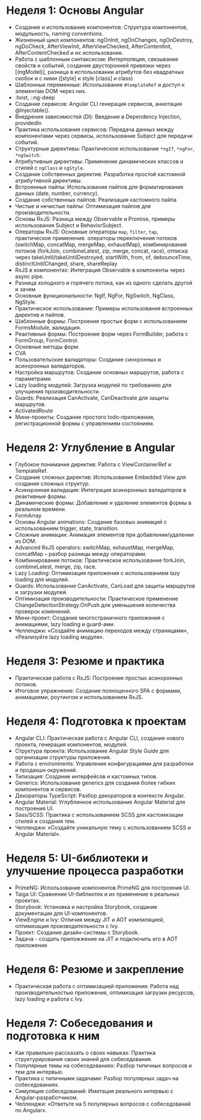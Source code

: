 # Неделя 1: Основы Angular
- Создание и использование компонентов: Структура компонентов, модульность, naming conventions.
- Жизненный цикл компонентов: ngOnInit, ngOnChanges, ngOnDestroy, ngDoCheck, AfterViewInit, AfterViewChecked, AfterContentInit, AfterContentChecked и их использование.
- Работа с шаблонным синтаксисом: Интерполяция, связывание свойств и событий, создание двусторонней привязки через [(ngModel)\], разница в использовании атрибутов без квадратных скобок и с ними (\[style\] и style \[class\] и class)
- Шаблонные переменные: Использование `#templateRef` и доступ к элементам DOM через них.
- :host, ::ng-deep
- Создание сервисов: Angular CLI генерация сервисов, аннотация @Injectable().
- Внедрение зависимостей (DI): Введение в Dependency Injection, providedIn
- Практика использования сервисов: Передача данных между компонентами через сервисы, использование Subject для передачи событий.
- Структурные директивы: Практическое использование `*ngIf`, `*ngFor`, `*ngSwitch`.
- Атрибутивные директивы: Применение динамических классов и стилей с `ngClass` и `ngStyle`.
- Создание собственных директив: Разработка простой кастомной атрибутивной директивы.
- Встроенные пайпы: Использование пайпов для форматирования данных (date, number, currency).
- Создание собственных пайпов: Реализация кастомного пайпа
- Чистые и нечистые пайпы: Оптимизация пайпов для производительности.
- Основы RxJS: Разница между Observable и Promise, примеры использования Subject и BehaviorSubject.
- Операторы RxJS: Основные операторы `map`, `filter`, `tap`, практическое применение. операторы переключения потоков (switchMap, concatMap, mergeMap, exhaustMap), комбинирования потоков (forkJoin, combineLatest, zip, merge, concat, race), отписка через takeUntil/takeUntilDestroyed, startWith, from, of, debounceTime, distinctUntilChanged, share, shareReplay
- RxJS в компонентах: Интеграция Observable в компоненты через async pipe.
- Разница холодного и горячего потока, как из одного сделать другой и зачем
- Основные функциональности: NgIf, NgFor, NgSwitch, NgClass, NgStyle.
- Практическое использование: Примеры использования встроенных директив и пайпов.
- Шаблонные формы: Построение простых форм с использованием FormsModule, валидация.
- Реактивные формы: Построение форм через FormBuilder, работа с FormGroup, FormControl.
- Основные методы форм
- CVA
- Пользовательские валидаторы: Создание синхронных и асинхронных валидаторов.
- Настройка маршрутов: Создание основных маршрутов, работа с параметрами.
- Lazy loading модулей: Загрузка модулей по требованию для улучшения производительности.
- Guards: Реализация CanActivate, CanDeactivate для защиты маршрутов.
- ActivatedRoute
- Мини-проекты: Создание простого todo-приложения, регистрационной формы с управлением состоянием.

# Неделя 2: Углубление в Angular
- Глубокое понимание директив: Работа с ViewContainerRef и TemplateRef.
- Создание сложных директив: Использование Embedded View для создания сложных структур.
- Асинхронная валидация: Интеграция асинхронных валидаторов в реактивные формы.
- Динамические формы: Добавление и удаление элементов формы в реальном времени.
- FormArray
- Основы Angular animations: Создание базовых анимаций с использованием trigger, state, transition.
- Сложные анимации: Анимация элементов при добавлении/удалении из DOM.
- Advanced RxJS operators: switchMap, exhaustMap, mergeMap, concatMap – разбор разницы между операторами.
- Комбинирование потоков: Практическое использование forkJoin, combineLatest, merge, zip, race.
- Lazy Loading: Оптимизация приложения с использованием lazy loading для модулей.
- Guards: Использование CanActivate, CanLoad для защиты маршрутов и загрузки модулей.
- Оптимизация производительности: Практическое применение ChangeDetectionStrategy.OnPush для уменьшения количества проверок изменений.
- Мини-проект: Создание многостраничного приложения с анимациями, lazy loading и guard-ами.
- Челленджи: «Создайте анимацию переходов между страницами», «Реализуйте lazy loading модуля».

# Неделя 3: Резюме и практика
- Практическая работа с RxJS: Построение простых асинхронных потоков.
- Итоговое упражнение: Создание полноценного SPA с формами, анимациями, роутингом и использованием RxJS.

# Неделя 4: Подготовка к проектам
- Angular CLI: Практическая работа с Angular CLI, создание нового проекта, генерация компонентов, модулей.
- Структура проекта: Использование Angular Style Guide для организации структуры приложения.
- Работа с environments: Управление конфигурациями для разработки и продакшн окружений.
- Типизация: Создание интерфейсов и кастомных типов.
- Generics: Использование generics для создания более гибких компонентов и сервисов.
- Декораторы TypeScript: Разбор декораторов в контексте Angular.
- Angular Material: Углубленное использование Angular Material для построения UI.
- Sass/SCSS: Практика с использованием SCSS для кастомизации стилей и создания тем.
- Челленджи: «Создайте уникальную тему с использованием SCSS и Angular Material».

# Неделя 5: UI-библиотеки и улучшение процесса разработки
- PrimeNG: Использование компонентов PrimeNG для построения UI.
- Taiga UI: Сравнение UI-библиотек и их применение в реальных проектах.
- Storybook: Установка и настройка Storybook, создание документации для UI-компонентов.
- ViewEngine и Ivy: Отличия между JIT и AOT компиляцией, оптимизация производительности с Ivy.
- Проект: Создание дизайн-системы с Storybook.
- Задача - создать приложжение на JIT и подключить его в AOT приложение

# Неделя 6: Резюме и закрепление
- Практическая работа с оптимизацией приложения: Работа над производительностью приложения, оптимизация загрузки ресурсов, lazy loading и работа с Ivy.

# Неделя 7: Собеседования и подготовка к ним
- Как правильно рассказать о своих навыках: Практика структурирования своих знаний для собеседования.
- Популярные темы на собеседованиях: Разбор типичных вопросов и тем для интервью.
- Практика с типичными задачами: Разбор популярных задач на собеседованиях.
- Симуляция собеседований: Имитация реального интервью с Angular-разработчиком.
- Челленджи: «Ответьте на 5 популярных вопросов с собеседований по Angular».